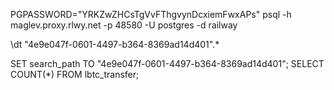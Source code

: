 
PGPASSWORD="YRKZwZHCsTgVvFThgvynDcxiemFwxAPs" psql -h maglev.proxy.rlwy.net -p 48580 -U postgres -d railway


\dt "4e9e047f-0601-4497-b364-8369ad14d401".*


SET search_path TO "4e9e047f-0601-4497-b364-8369ad14d401";
SELECT COUNT(*) FROM lbtc_transfer;